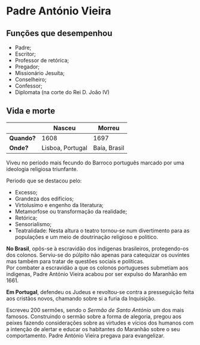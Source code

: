 # Padre António Vieira

## Funções que desempenhou

* Padre;
* Escritor;
* Professor de retórica;
* Pregador;
* Missionário Jesuíta;
* Conselheiro;
* Confessor;
* Diplomata (na corte do Rei D. João IV)

## Vida e morte

| | Nasceu | Morreu |
| --- | --- | --- |
| **Quando?** | 1608 | 1697 |
| **Onde?** | Lisboa, Portugal | Baía, Brasil |

Viveu no período mais fecundo do Barroco português marcado por uma ideologia religiosa triunfante.

Periodo que se destacou pelo:

* Excesso;
* Grandeza dos edifícios;
* Virtolusimo e engenho da literatura;
* Metamorfose ou transformação da realidade;
* Retórica;
* Sensorialismo;
* Teatralidade:
Nesta altura o teatro tornou-se num divertimento para as populações e um meio de doutrinação religioso e politico.

**No Brasil**, opôs-se à escravidão dos indigenas brasileiros, protegendo-os dos colonos.
Serviu-se do púlpito não apenas para catequizar os ouvintes mas também para tratar de questões sociais e políticas.  
Por combater a escravidão a que os colonos portugueses submetiam aos indigenas, Padre António Vieira acabou por ser expulso do Maranhão em 1661.

**Em Portugal**, defendeu os Judeus e revoltou-se contra a presseguição feita aos cristãos novos, chamando sobre si a furia da Inquisição.

Escreveu 200 sermões, sendo o *Sermão de Santo António* um dos mais famosos. Construindo o sermão sobre a forma de alegoria, pregou aos peixes fazendo considerações sobre as virtudes e vícios dos humanos com a intenção de alertar e educar os habitantes do Maranhão sobre o seu comportamento. Padre António Vieira pregava para evangelizar.